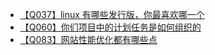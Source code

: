 + [【Q037】linux 有哪些发行版，你最喜欢哪一个](linux/38.html)
+ [【Q060】你们项目中的计划任务是如何组织的](micro-service/61.html)
+ [【Q083】网站性能优化都有哪些点](open/84.html)